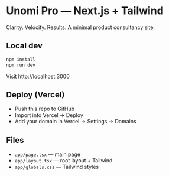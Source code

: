 # Unomi Pro — Next.js + Tailwind
Clarity. Velocity. Results. A minimal product consultancy site.

## Local dev
```bash
npm install
npm run dev
```
Visit http://localhost:3000

## Deploy (Vercel)
- Push this repo to GitHub
- Import into Vercel → Deploy
- Add your domain in Vercel → Settings → Domains

## Files
- `app/page.tsx` — main page
- `app/layout.tsx` — root layout + Tailwind
- `app/globals.css` — Tailwind styles
